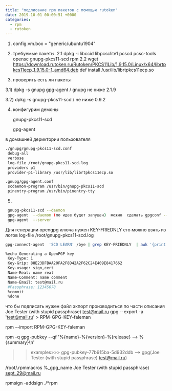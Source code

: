 ```yaml
---
title: "подписание rpm пакетов с помощью rutoken"
date: 2019-10-01 00:00:51 +0000
categories:
  - rpm 
  - rutoken
---
```


1) config.vm.box = "generic/ubuntu1904"

2) требуемые пакеты.
   2.1 dpkg -i libccid libpcsclite1 pcscd pcsc-tools opensc gnupg-pkcs11-scd  rpm
   2.2 wget https://download.rutoken.ru/Rutoken/PKCS11Lib/1.9.15.0/Linux/x64/librtpkcs11ecp_1.9.15.0-1_amd64.deb
           def install /usr/lib/librtpkcs11ecp.so

3) проверить есть ли пакеты 

3.1) dpkg -s gnupg gpg-agent / gnupg не ниже 2.1.9

3.2) dpkg -s gnupg-pkcs11-scd  / не ниже 0.9.2
  
4) конфигурим демоны

   gnupg-pkcs11-scd
   
   gpg-agent

в домашней дериктории пользователя 
```bash
./gnupg/gnupg-pkcs11-scd.conf
 debug-all
 verbose
 log-file /root/gnupg-pkcs11-scd.log
 providers p1
 provider-p1-library /usr/lib/librtpkcs11ecp.so 
```
```bash
.gnupg/gpg-agent.conf
 scdaemon-program /usr/bin/gnupg-pkcs11-scd
 pinentry-program /usr/bin/pinentry-tty
```
5)
```bash
 gnupg-pkcs11-scd --daemon
 gpg-agent  --daemon (по идее будет запущен)  можно  сделать gpgconf --kill all
 gpg-agent  --server
```
Для генерации opengpg ключа нужен KEY-FRIEDNLY  его можно взять из логов log-file /root/gnupg-pkcs11-scd.log 
```bash
gpg-connect-agent  'SCD LEARN' /bye | grep KEY-FRIEDNLY  | awk '{print $3}'
```

```bash
%echo Generating a OpenPGP key
 Key-Type: 1
 Key-Grip: 88E23DFBAA20FA2F8D42A2F62C24E409E8417662
 Key-usage: sign,cert
 Name-Real: name real
 Name-Comment: name comment
 Name-Email: test@mail.ru
 #Passphrase: 12345678
 %commit
 %done
```
что бы подписать нужен файл экпорт производиться по части описания Joe Tester (with stupid passphrase) <test@mail.ru>
gpg --export -a 'test@mail.ru' > RPM-GPG-KEY-faleman

rpm --import RPM-GPG-KEY-faleman


rpm -q gpg-pubkey --qf '%{name}-%{version}-%{release} --> %{summary}\n'
   >>examples>>> gpg-pubkey-77b915ba-5d932ddb --> gpg(Joe Tester (with stupid passphrase) <test@mail.ru>)


/root/.rpmmacros
 %_gpg_name Joe Tester (with stupid passphrase) <sept_29@mail.ru>

rpmsign -addsign ./*rpm

